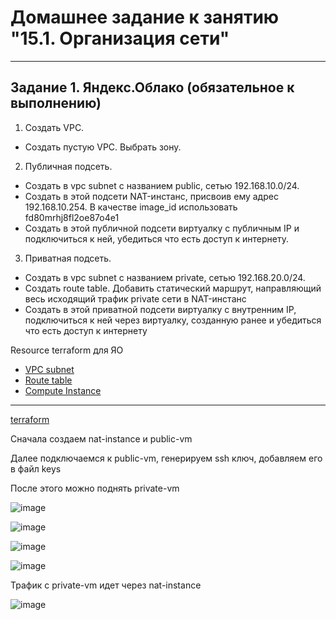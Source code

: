 # Домашнее задание к занятию "15.1. Организация сети"

---
## Задание 1. Яндекс.Облако (обязательное к выполнению)

1. Создать VPC.
- Создать пустую VPC. Выбрать зону.
2. Публичная подсеть.
- Создать в vpc subnet с названием public, сетью 192.168.10.0/24.
- Создать в этой подсети NAT-инстанс, присвоив ему адрес 192.168.10.254. В качестве image_id использовать fd80mrhj8fl2oe87o4e1
- Создать в этой публичной подсети виртуалку с публичным IP и подключиться к ней, убедиться что есть доступ к интернету.
3. Приватная подсеть.
- Создать в vpc subnet с названием private, сетью 192.168.20.0/24.
- Создать route table. Добавить статический маршрут, направляющий весь исходящий трафик private сети в NAT-инстанс
- Создать в этой приватной подсети виртуалку с внутренним IP, подключиться к ней через виртуалку, созданную ранее и убедиться что есть доступ к интернету

Resource terraform для ЯО
- [VPC subnet](https://registry.terraform.io/providers/yandex-cloud/yandex/latest/docs/resources/vpc_subnet)
- [Route table](https://registry.terraform.io/providers/yandex-cloud/yandex/latest/docs/resources/vpc_route_table)
- [Compute Instance](https://registry.terraform.io/providers/yandex-cloud/yandex/latest/docs/resources/compute_instance)
---


[terraform](terraform/main.tf)

Сначала создаем nat-instance и public-vm

Далее подключаемся к public-vm, генерируем ssh ключ, добавляем его в файл keys 

После этого можно поднять private-vm

![image](https://github.com/mingaliev-e/Homework/assets/111060072/fba0b764-2f1c-4046-9504-25dee510f1e1)

![image](https://github.com/mingaliev-e/Homework/assets/111060072/4d860346-9029-4e1e-979c-66e6cc05d2e5)

![image](https://github.com/mingaliev-e/Homework/assets/111060072/b49731d2-0b2f-4297-9350-47800df6a7b5)

![image](https://github.com/mingaliev-e/Homework/assets/111060072/86ae6559-39b9-4675-9f23-1300e29c7cf7)


Трафик с private-vm идет через nat-instance


![image](https://github.com/mingaliev-e/Homework/assets/111060072/6bfe0a8e-04bf-4c8b-92ec-bedf47b4942b)

